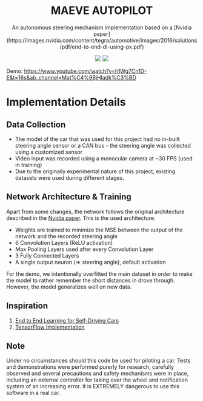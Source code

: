 <h1 align="center"> MAEVE AUTOPILOT</h1>
<p align="center"> An autonomous steering mechanism implementation based on a [Nvidia paper](https://images.nvidia.com/content/tegra/automotive/images/2016/solutions/pdf/end-to-end-dl-using-px.pdf) </p>

<div align="center">
 
![](https://media.giphy.com/media/HUBSzphkTC2HXJf80k/giphy.gif)
![](https://media.giphy.com/media/xEgdH1FvRfpLub40tv/giphy-downsized-large.gif)
 
 </div>

Demo: https://www.youtube.com/watch?v=h1Wg7Cn1D-E&t=16s&ab_channel=Mat%C4%9BjHladk%C3%BD

# Implementation Details
## Data Collection
- The model of the car that was used for this project had no in-built steering angle sensor or a CAN bus - the steering angle was collected using a customized sensor
- Video input was recorded using a monocular camera at ~30 FPS (used in training)
- Due to the originally experimental nature of this project, existing datasets were used during different stages. 

## Network Architecture & Training
Apart from some changes, the network follows the original architecture described in the [Nvidia paper](https://images.nvidia.com/content/tegra/automotive/images/2016/solutions/pdf/end-to-end-dl-using-px.pdf). This is the used architecture:
- Weights are trained to minimize the MSE between the output of the network and the recorded steering angle
- 6 Convolution Layers (ReLU activation)
- Max Pooling Layers used after every Convolution Layer
- 3 Fully Connected Layers
- A single output neuron (=> steering angle), default activation

For the demo, we intentionally overfitted the main dataset in order to make the model to rather remember the short distances in drove through. However, the model generalizes well on new data. 

## Inspiration
1. [End to End Learning for Self-Driving Cars](https://images.nvidia.com/content/tegra/automotive/images/2016/solutions/pdf/end-to-end-dl-using-px.pdf)
2. [TensorFlow Implementation](https://github.com/SullyChen/Autopilot-TensorFlow)
 
## Note
Under no circumstances should this code be used for piloting a car. Tests and demonstrations were performed purerly for research, carefully observed and several precautions and safety mechanisms were in place, including an external controller for taking over the wheel and notification system of an increasing error.
It is EXTREMELY dangerous to use this software in a real car.
